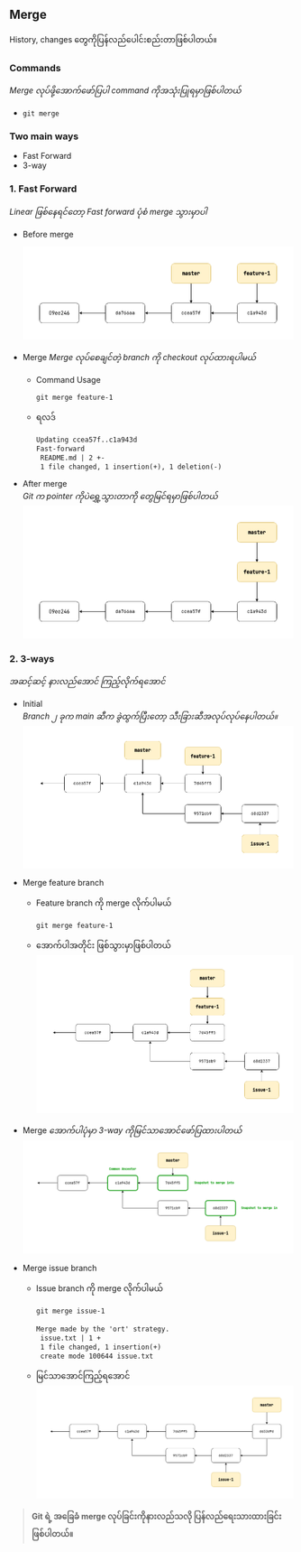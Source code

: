 ## Merge
History, changes တွေကိုပြန်လည်ပေါင်းစည်းတာဖြစ်ပါတယ်။

### Commands
*Merge လုပ်ဖို့အောက်ဖော်ပြပါ command ကိုအသုံးပြုရမှာဖြစ်ပါတယ်*
- `git merge`

### Two main ways
- Fast Forward
- 3-way

### 1. Fast Forward
*Linear ဖြစ်နေရင်တော့ Fast forward ပုံစံ merge သွားမှာပါ*

- Before merge

  ![](./images/01.png)

- Merge
  *Merge လုပ်စေချင်တဲ့ branch ကို checkout လုပ်ထားရပါမယ်*
  - Command Usage
    ```
    git merge feature-1
    ```
  - ရလဒ်
    ```
    Updating ccea57f..c1a943d
    Fast-forward
     README.md | 2 +-
     1 file changed, 1 insertion(+), 1 deletion(-)
    ```
- After merge  
  *Git က pointer ကိုပဲရွှေ့သွားတာကို တွေမြင်ရမှာဖြစ်ပါတယ်*  
  ![](./images/02.png)

### 2. 3-ways
*အဆင့်ဆင့် နားလည်အောင် ကြည့်လိုက်ရအောင်*

- Initial  
  *Branch ၂ ခုက main ဆီက ခွဲထွက်ပြီးတော့ သီးခြားဆီအလုပ်လုပ်နေပါတယ်။*  
  ![](./images/03.png)
  
- Merge feature branch  
  
  - Feature branch ကို merge လိုက်ပါမယ်  
    ```
    git merge feature-1
    ```
  - အောက်ပါအတိုင်း ဖြစ်သွားမှာဖြစ်ပါတယ်  
    ![](./images/04.png)

- Merge
  *အောက်ပါပုံမှာ 3-way ကိုမြင်သာအောင်ဖော်ပြထားပါတယ်*  
  ![](./images/05.png)

- Merge issue branch
  - Issue branch ကို merge လိုက်ပါမယ်
    ```
    git merge issue-1

    Merge made by the 'ort' strategy.
     issue.txt | 1 +
     1 file changed, 1 insertion(+)
     create mode 100644 issue.txt
    ```
  - မြင်သာအောင်ကြည့်ရအောင်  
    ![](./images/06.png)

> **Git ရဲ့ အခြေခံ merge လုပ်ခြင်းကိုနားလည်သလို ပြန်လည်ရေးသားထားခြင်းဖြစ်ပါတယ်။**